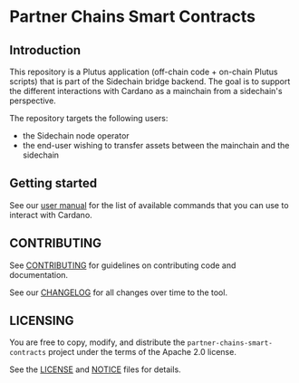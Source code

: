# Partner Chains Smart Contracts

## Introduction

This repository is a Plutus application (off-chain code + on-chain Plutus scripts) that is part of the Sidechain bridge backend. The goal is to support the different interactions with Cardano as a mainchain from a sidechain's perspective.

The repository targets the following users:

* the Sidechain node operator
* the end-user wishing to transfer assets between the mainchain and the sidechain

## Getting started

See our [user manual](./offchain/README.md) for the list of available commands that you can use to interact with Cardano.

## CONTRIBUTING

See [CONTRIBUTING](./CONTRIBUTING.md) for guidelines on contributing code and documentation.

See our [CHANGELOG](./CHANGELOG.md) for all changes over time to the tool.

## LICENSING

You are free to copy, modify, and distribute the `partner-chains-smart-contracts` project under the terms of the Apache 2.0 license.

See the [LICENSE](./LICENSE) and [NOTICE](./NOTICE) files for details.
